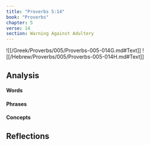 ```yaml
---
title: "Proverbs 5:14"
book: "Proverbs"
chapter: 5
verse: 14
section: Warning Against Adultery
---
```

![[/Greek/Proverbs/005/Proverbs-005-014G.md#Text]]
![[/Hebrew/Proverbs/005/Proverbs-005-014H.md#Text]]

## Analysis

#### Words

#### Phrases

#### Concepts

## Reflections
